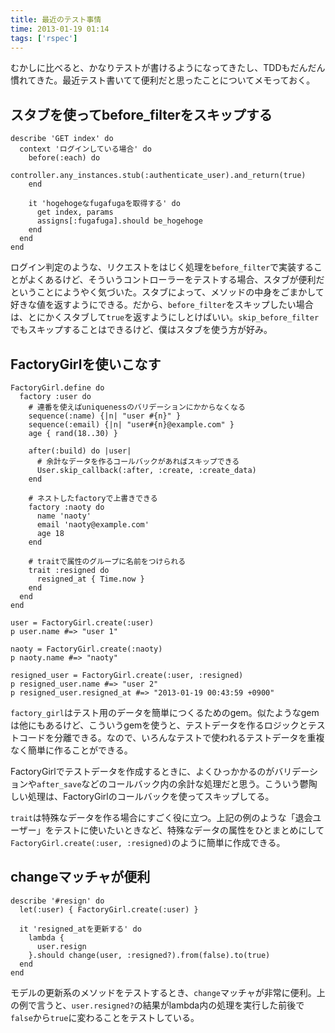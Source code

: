 ```yaml
---
title: 最近のテスト事情
time: 2013-01-19 01:14
tags: ['rspec']
---
```


むかしに比べると、かなりテストが書けるようになってきたし、TDDもだんだん慣れてきた。最近テスト書いてて便利だと思ったことについてメモっておく。

## スタブを使ってbefore\_filterをスキップする

```
describe 'GET index' do
  context 'ログインしている場合' do
    before(:each) do
      controller.any_instances.stub(:authenticate_user).and_return(true)
    end

    it 'hogehogeなfugafugaを取得する' do
      get index, params
      assigns[:fugafuga].should be_hogehoge
    end
  end
end
```

ログイン判定のような、リクエストをはじく処理を`before_filter`で実装することがよくあるけど、そういうコントローラーをテストする場合、スタブが便利だということにようやく気づいた。スタブによって、メソッドの中身をごまかして好きな値を返すようにできる。だから、`before_filter`をスキップしたい場合は、とにかくスタブして`true`を返すようにしとけばいい。`skip_before_filter`でもスキップすることはできるけど、僕はスタブを使う方が好み。

## FactoryGirlを使いこなす

```
FactoryGirl.define do
  factory :user do
    # 連番を使えばuniquenessのバリデーションにかからなくなる
    sequence(:name) {|n| "user #{n}" }
    sequence(:email) {|n| "user#{n}@example.com" }
    age { rand(18..30) }

    after(:build) do |user|
      # 余計なデータを作るコールバックがあればスキップできる
      User.skip_callback(:after, :create, :create_data)
    end

    # ネストしたfactoryで上書きできる
    factory :naoty do
      name 'naoty'
      email 'naoty@example.com'
      age 18
    end

    # traitで属性のグループに名前をつけられる
    trait :resigned do
      resigned_at { Time.now }
    end
  end
end

user = FactoryGirl.create(:user)
p user.name #=> "user 1"

naoty = FactoryGirl.create(:naoty)
p naoty.name #=> "naoty"

resigned_user = FactoryGirl.create(:user, :resigned)
p resigned_user.name #=> "user 2"
p resigned_user.resigned_at #=> "2013-01-19 00:43:59 +0900"
```

`factory_girl`はテスト用のデータを簡単につくるためのgem。似たようなgemは他にもあるけど、こういうgemを使うと、テストデータを作るロジックとテストコードを分離できる。なので、いろんなテストで使われるテストデータを重複なく簡単に作ることができる。

FactoryGirlでテストデータを作成するときに、よくひっかかるのがバリデーションや`after_save`などのコールバック内の余計な処理だと思う。こういう鬱陶しい処理は、FactoryGirlのコールバックを使ってスキップしてる。

`trait`は特殊なデータを作る場合にすごく役に立つ。上記の例のような「退会ユーザー」をテストに使いたいときなど、特殊なデータの属性をひとまとめにして`FactoryGirl.create(:user, :resigned)`のように簡単に作成できる。

## changeマッチャが便利

```
describe '#resign' do
  let(:user) { FactoryGirl.create(:user) }

  it 'resigned_atを更新する' do
    lambda {
      user.resign
    }.should change(user, :resigned?).from(false).to(true)
  end
end
```

モデルの更新系のメソッドをテストするとき、`change`マッチャが非常に便利。上の例で言うと、`user.resigned?`の結果がlambda内の処理を実行した前後で`false`から`true`に変わることをテストしている。
